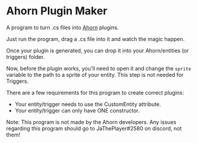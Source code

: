 # Ahorn Plugin Maker
A program to turn .cs files into [Ahorn](https://github.com/CelestialCartographers/Ahorn) plugins.

Just run the program, drag a .cs file into it and watch the magic happen. 

Once your plugin is generated, you can drop it into your Ahorn/entities (or triggers) folder. 

Now, before the plugin works, you'll need to open it and change the `sprite` variable to the path to a sprite of your entity. This step is not needed for Triggers.

There are a few requirements for this program to create correct plugins:
- Your entity/trigger needs to use the CustomEntity attribute.
- Your entity/trigger can only have ONE constructor.



Note: This program is not made by the Ahorn developers. Any issues regarding this program should go to JaThePlayer#2580 on discord, not them!

